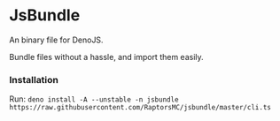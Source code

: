 # JsBundle
An binary file for DenoJS.

Bundle files without a hassle, and import them easily.

### Installation
Run: `deno install -A --unstable -n jsbundle https://raw.githubusercontent.com/RaptorsMC/jsbundle/master/cli.ts`